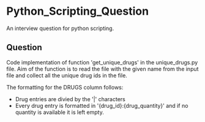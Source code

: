 # Python_Scripting_Question
An interview question for python scripting.

## Question

Code implementation of function 'get_unique_drugs' in the unique_drugs.py file. Aim of the function is to read the file with the given name from the input file and collect all the unique drug ids in the file.

The formatting for the DRUGS column follows:
* Drug entries are divied by the '|' characters
* Every drug entry is formatted in '{drug_id}:{drug_quantity}' and if no quantity is available it is left empty.
